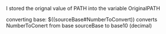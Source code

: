I stored the orignal value of PATH into the variable OriginalPATH

converting base:
$((sourceBase#NumberToConvert))
converts NumberToConert from base sourceBase to base10 (decimal)